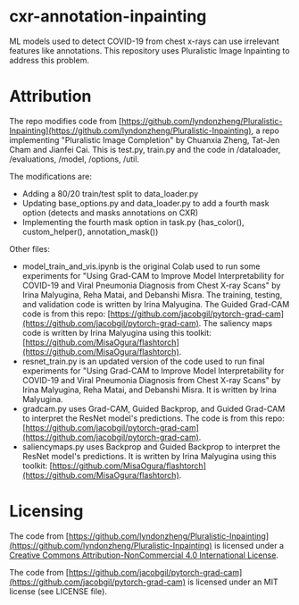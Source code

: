 # cxr-annotation-inpainting

ML models used to detect COVID-19 from chest x-rays can use irrelevant features like annotations. This repository uses Pluralistic Image Inpainting to address this problem.

# Attribution

The repo modifies code from [https://github.com/lyndonzheng/Pluralistic-Inpainting](https://github.com/lyndonzheng/Pluralistic-Inpainting), a repo implementing  "Pluralistic Image Completion" by Chuanxia Zheng, Tat-Jen Cham and Jianfei Cai. This is test.py, train.py and the code in /dataloader, /evaluations, /model, /options, /util.

The modifications are:
* Adding a 80/20 train/test split to data_loader.py
* Updating base_options.py and data_loader.py to add a fourth mask option (detects and masks annotations on CXR)
* Implementing the fourth mask option in task.py (has_color(), custom_helper(), annotation_mask())

Other files:
* model_train_and_vis.ipynb is the original Colab used to run some experiments for "Using Grad-CAM to Improve Model Interpretability for COVID-19 and Viral Pneumonia Diagnosis from Chest X-ray Scans" by Irina Malyugina, Reha Matai, and Debanshi Misra. The training, testing, and validation code is written by Irina Malyugina. The Guided Grad-CAM code is from this repo: [https://github.com/jacobgil/pytorch-grad-cam](https://github.com/jacobgil/pytorch-grad-cam). The saliency maps code is written by Irina Malyugina using this toolkit: [https://github.com/MisaOgura/flashtorch](https://github.com/MisaOgura/flashtorch).
* resnet_train.py is an updated version of the code used to run final experiments for "Using Grad-CAM to Improve Model Interpretability for COVID-19 and Viral Pneumonia Diagnosis from Chest X-ray Scans" by Irina Malyugina, Reha Matai, and Debanshi Misra. It is written by Irina Malyugina.
* gradcam.py uses Grad-CAM, Guided Backprop, and Guided Grad-CAM to interpret the ResNet model's predictions. The code is from this repo: [https://github.com/jacobgil/pytorch-grad-cam](https://github.com/jacobgil/pytorch-grad-cam).
* saliencymaps.py uses Backprop and Guided Backprop to interpret the ResNet model's predictions. It is written by Irina Malyugina using this toolkit: [https://github.com/MisaOgura/flashtorch](https://github.com/MisaOgura/flashtorch).

# Licensing

The code from [https://github.com/lyndonzheng/Pluralistic-Inpainting](https://github.com/lyndonzheng/Pluralistic-Inpainting) is licensed under a [Creative Commons Attribution-NonCommercial 4.0 International License](https://creativecommons.org/licenses/by-nc/4.0/legalcode). 

The code from [https://github.com/jacobgil/pytorch-grad-cam](https://github.com/jacobgil/pytorch-grad-cam) is licensed under an MIT license (see LICENSE file).
